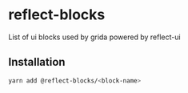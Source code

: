 # reflect-blocks

List of ui blocks used by grida powered by reflect-ui

## Installation

```sh
yarn add @reflect-blocks/<block-name>
```
